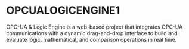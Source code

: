 # OPCUALOGICENGINE1
OPC-UA &amp; Logic Engine is a web-based project that integrates OPC-UA communications with a dynamic drag-and-drop interface to build and evaluate logic, mathematical, and comparison operations in real time.
